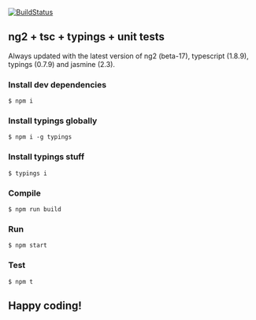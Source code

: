 [![BuildStatus](https://travis-ci.org/ericmdantas/angular2-typescript-todo.svg?branch=master)](https://travis-ci.org/ericmdantas/angular2-typescript-todo)


## ng2 + tsc + typings + unit tests

Always updated with the latest version of ng2 (beta-17), typescript (1.8.9), typings (0.7.9) and jasmine (2.3).

### Install dev dependencies

```shell
$ npm i
```

### Install typings globally

```shell
$ npm i -g typings
```

### Install typings stuff

```shell
$ typings i
```

### Compile

```shell
$ npm run build
```

### Run

```shell
$ npm start
```

### Test

```shell
$ npm t
```

## Happy coding!
